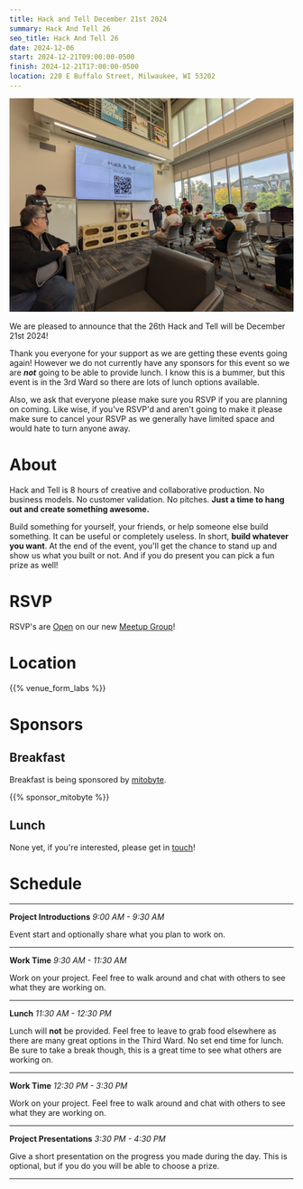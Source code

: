 ```yaml
---
title: Hack and Tell December 21st 2024
summary: Hack And Tell 26
seo_title: Hack And Tell 26
date: 2024-12-06
start: 2024-12-21T09:00:00-0500
finish: 2024-12-21T17:00:00-0500
location: 220 E Buffalo Street, Milwaukee, WI 53202
---
```


![Introductions](images/introductions.jpg)

We are pleased to announce that the 26th Hack and Tell will be December 21st
2024!

Thank you everyone for your support as we are getting these events going
again! However we do not currently have any sponsors for this event so we are
***not*** going to be able to provide lunch. I know this is a bummer, but this
event is in the 3rd Ward so there are lots of lunch options available.

Also, we ask that everyone please make sure you RSVP if you are planning on
coming. Like wise, if you've RSVP'd and aren't going to make it please make
sure to cancel your RSVP as we generally have limited space and would hate to
turn anyone away.

# About

Hack and Tell is 8 hours of creative and collaborative production. No business
models. No customer validation. No pitches. **Just a time to hang out and
create something awesome.**

Build something for yourself, your friends, or help someone else build
something. It can be useful or completely useless. In short, **build whatever
you want**. At the end of the event, you'll get the chance to stand up and show
us what you built or not. And if you do present you can pick a fun prize as
well!

# RSVP

RSVP's are [Open](https://www.meetup.com/hackandtell/events/304722314) on our
new [Meetup Group](https://www.meetup.com/hackandtell/)!

# Location

{{% venue_form_labs %}}

# Sponsors

## Breakfast

Breakfast is being sponsored by [mitobyte](https://mitobyte.com/).

{{% sponsor_mitobyte %}}

## Lunch

None yet, if you're interested, please get in [touch](/contact)!

# Schedule

---

**Project Introductions** *9:00 AM - 9:30 AM*

Event start and optionally share what you plan to work on.

---

**Work Time** *9:30 AM - 11:30 AM*

Work on your project. Feel free to walk around and chat with others to see
what they are working on.

---

**Lunch** *11:30 AM - 12:30 PM*

Lunch will **not** be provided. Feel free to leave to grab food elsewhere as
there are many great options in the Third Ward. No set end time for lunch. Be
sure to take a break though, this is a great time to see what others are
working on.

---

**Work Time** *12:30 PM - 3:30 PM*

Work on your project. Feel free to walk around and chat with others to see
what they are working on.

---

**Project Presentations** *3:30 PM - 4:30 PM*

Give a short presentation on the progress you made during the day. This is
optional, but if you do you will be able to choose a prize.

---
